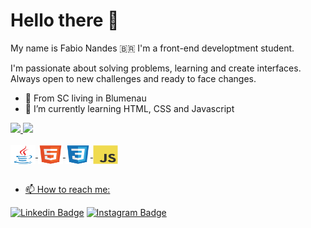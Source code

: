 # Hello there 👋

My name is Fabio Nandes 🇧🇷
I'm a front-end developtment student.

I'm passionate about solving problems, learning and create interfaces.
Always open to new challenges and ready to face changes.


- 📍 From SC living in Blumenau
- 🌱 I’m currently learning HTML, CSS and Javascript


<div>
  <a href="https://github.com/FabioNandes">
  <img height="150em" src="https://github-readme-stats.vercel.app/api?username=FabioNandes&show_icons=true&include_all_commits=true&count_private=true"/>
  <img height="150em" src="https://github-readme-stats.vercel.app/api/top-langs/?username=FabioNandes&layout=compact"/>
</div>

  
<div style="display: inline_block"><br>
  <img align="center" alt="fabio-java" height="30" width="40" src="https://raw.githubusercontent.com/devicons/devicon/master/icons/java/java-original.svg">
  <img align="center" alt="fabio-HTML" height="30" width="40" src="https://raw.githubusercontent.com/devicons/devicon/master/icons/html5/html5-original.svg">
  <img align="center" alt="fabio-CSS" height="30" width="40" src="https://raw.githubusercontent.com/devicons/devicon/master/icons/css3/css3-original.svg">
  <img align="center" alt="fabio-JS" height="30" width="40" src="https://raw.githubusercontent.com/devicons/devicon/master/icons/javascript/javascript-original.svg">
</div>
<br>
  
- 📫 How to reach me: 

 [![Linkedin Badge](https://img.shields.io/badge/-LinkedIn-blue?style=flat-square&logo=Linkedin&logoColor=white&link=https://www.linkedin.com/in/fabio-nandes-358117136/)](https://www.linkedin.com/in/fabio-nandes-358117136/)
 [![Instagram Badge](https://img.shields.io/badge/-Instagram-violet?style=flat-square&logo=Instagram&logoColor=white&link=https://www.instagram.com/me_fabios/)](https://www.instagram.com/me_fabios/)


